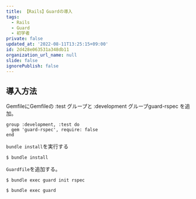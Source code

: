 ```yaml
---
title: 【Rails】Guardの導入
tags:
  - Rails
  - Guard
  - 初学者
private: false
updated_at: '2022-08-11T13:25:15+09:00'
id: 2d428e063531a348db11
organization_url_name: null
slide: false
ignorePublish: false
---
```

## 導入方法
GemfileにGemfileの :test グループと :development グループguard-rspec を追加。

```php:Gemfile
group :development, :test do
  gem 'guard-rspec', require: false
end
```

`bundle install`を実行する 

```
$ bundle install
```

`Guardfile`を追加する。

```
$ bundle exec guard init rspec
```


```
$ bundle exec guard
```
